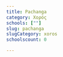 ```yaml
---
title: Pachanga
category: Χορός
schools: [""]
slug: pachanga
slugCategory: xoros
schoolscount: 0

---
```




